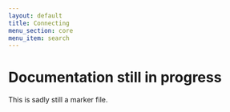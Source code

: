 ```yaml
---
layout: default
title: Connecting
menu_section: core
menu_item: search
---
```



# Documentation still in progress

This is sadly still a marker file.

